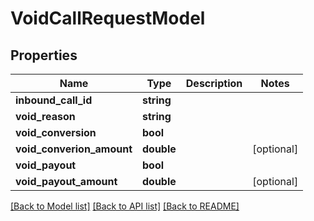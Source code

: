 # VoidCallRequestModel

## Properties
Name | Type | Description | Notes
------------ | ------------- | ------------- | -------------
**inbound_call_id** | **string** |  | 
**void_reason** | **string** |  | 
**void_conversion** | **bool** |  | 
**void_converion_amount** | **double** |  | [optional] 
**void_payout** | **bool** |  | 
**void_payout_amount** | **double** |  | [optional] 

[[Back to Model list]](../README.md#documentation-for-models) [[Back to API list]](../README.md#documentation-for-api-endpoints) [[Back to README]](../README.md)


